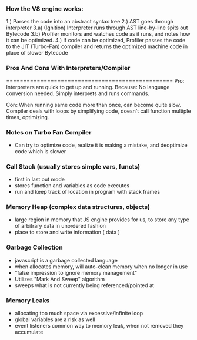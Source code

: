 ### How the V8 engine works:

1.) Parses the code into an abstract syntax tree
2.) AST goes through interpreter
3.a) (Ignition) Interpreter runs through AST line-by-line spits out Bytecode
3.b) Profiler monitors and watches code as it runs, and notes how it can be optimized.
4.) If code can be optimized, Profiler passes the code to the JIT (Turbo-Fan) compiler and returns the optimized machine code in place of slower Bytecode

### Pros And Cons With Interpreters/Compiler

=================================================
Pro: Interpreters are quick to get up and running. Because: No language conversion needed. Simply interprets and runs commands.

Con: When running same code more than once, can become quite slow. Compiler deals with loops by simplifying code, doesn't call function multiple times, optimizing.

### Notes on Turbo Fan Compiler

- Can try to optimize code, realize it is making a mistake, and deoptimize code which is slower

### Call Stack (usually stores simple vars, functs)

- first in last out mode
- stores function and variables as code executes
- run and keep track of location in program with stack frames

### Memory Heap (complex data structures, objects)

- large region in memory that JS engine provides for us, to store any type of arbitrary data in unordered fashion
- place to store and write information ( data )

### Garbage Collection

- javascript is a garbage collected language
- when allocates memory, will auto-clean memory when no longer in use
- "false impression to ignore memory management"
- Utilizes "Mark And Sweep" algorithm
- sweeps what is not currently being referenced/pointed at

### Memory Leaks

- allocating too much space via excessive/infinite loop
- global variables are a risk as well
- event listeners common way to memory leak, when not removed they accumulate
